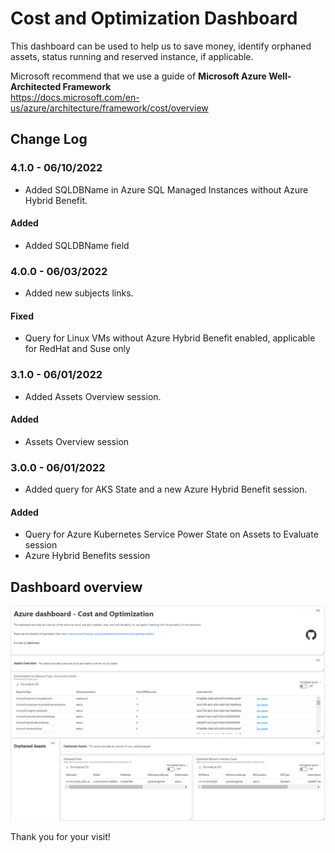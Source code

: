 # **Cost and Optimization Dashboard**

This dashboard can be used to help us to save money, identify orphaned assets, status running and reserved instance, if applicable.

Microsoft recommend that we use a guide of **Microsoft Azure Well-Architected Framework**</br>
https://docs.microsoft.com/en-us/azure/architecture/framework/cost/overview

## Change Log

### 4.1.0 - 06/10/2022
- Added SQLDBName in Azure SQL Managed Instances without Azure Hybrid Benefit.
#### Added
- Added SQLDBName field

### 4.0.0 - 06/03/2022
- Added new subjects links.
#### Fixed
- Query for Linux VMs without Azure Hybrid Benefit enabled, applicable for RedHat and Suse only

### 3.1.0 - 06/01/2022
- Added Assets Overview session.
#### Added
- Assets Overview session

### 3.0.0 - 06/01/2022
- Added query for AKS State and a new Azure Hybrid Benefit session.
#### Added
- Query for Azure Kubernetes Service Power State on Assets to Evaluate session
- Azure Hybrid Benefits session

## Dashboard overview

![[CostandOptimizationImage_Part1.png](./images/CostandOptimizationImage_Part1.png "CostandOptimizationImage_Part1.png")](./images/CostandOptimizationImage_Part1.png)

Thank you for your visit!
